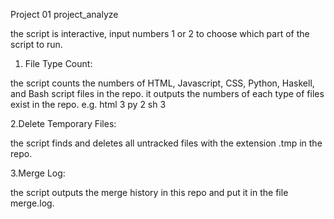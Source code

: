 Project 01   project_analyze

the script is interactive, input numbers 1 or 2 to choose which part of the script to run.



1. File Type Count:

the script counts the numbers of HTML, Javascript, CSS, Python, Haskell, and Bash script files
in the repo. it outputs the numbers of each type of files exist in the repo.
e.g. html 3 
py 2
sh 3



2.Delete Temporary Files:
 
the script finds and deletes all untracked files with the extension .tmp in the repo. 



3.Merge Log:

the script outputs the merge history in this repo and put it in the file merge.log.

